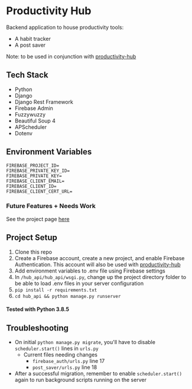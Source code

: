 # Productivity Hub

Backend application to house productivity tools:

- A habit tracker
- A post saver

Note: to be used in conjunction with [productivity-hub](https://github.com/nicholaspung/productivity-hub)

## Tech Stack

- Python
- Django
- Django Rest Framework
- Firebase Admin
- Fuzzywuzzy
- Beautiful Soup 4
- APScheduler
- Dotenv

## Environment Variables

```
FIREBASE_PROJECT_ID=
FIREBASE_PRIVATE_KEY_ID=
FIREBASE_PRIVATE_KEY=
FIREBASE_CLIENT_EMAIL=
FIREBASE_CLIENT_ID=
FIREBASE_CLIENT_CERT_URL=
```

### Future Features + Needs Work

See the project page [here](https://github.com/nicholaspung/productivity-hub-api/projects/1)

## Project Setup

1. Clone this repo
2. Create a Firebase account, create a new project, and enable Firebase Authentication. This account will also be used with [productivity-hub](https://github.com/nicholaspung/productivity-hub)
3. Add environment variables to .env file using Firebase settings
4. In `/hub_api/hub_api/wsgi.py`, change up the project directory folder to be able to load .env files in your server configuration
5. `pip install -r requirements.txt`
6. `cd hub_api && python manage.py runserver`

#### Tested with Python 3.8.5

## Troubleshooting

- On initial `python manage.py migrate`, you'll have to disable `scheduler.start()` lines in `urls.py`
  - Current files needing changes
    - `firebase_auth/urls.py` line 17
    - `post_saver/urls.py` line 18
- After a successful migration, remember to enable `scheduler.start()` again to run background scripts running on the server
